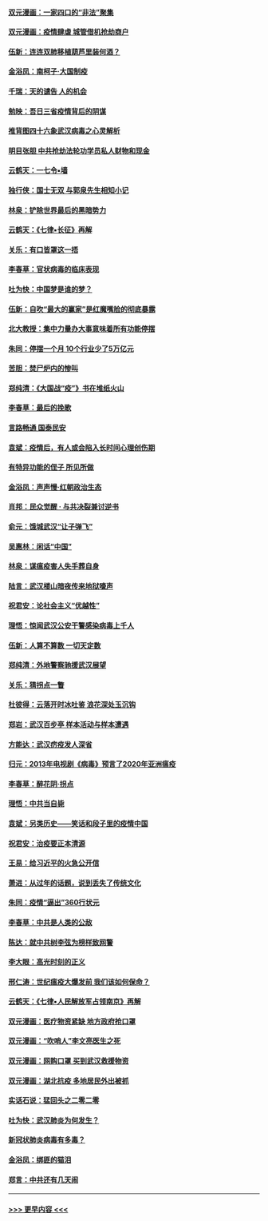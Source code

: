 #### [双元漫画：一家四口的“非法”聚集](../pages/nsc993/n11916378.md?t=03051504) 
#### [双元漫画：疫情肆虐 城管借机抢劫商户](../pages/nsc993/n11916310.md?t=03051504) 
#### [伍新：连连双肺移植葫芦里装何酒？](../pages/nsc993/n11913667.md?t=03051504) 
#### [金浴凤：南柯子·大国制疫](../pages/nsc993/n11913657.md?t=03051504) 
#### [千瑞：天的谴告  人的机会](../pages/nsc993/n11913309.md?t=03051504) 
#### [勉映：吾日三省疫情背后的阴谋](../pages/nsc993/n11913079.md?t=03051504) 
#### [推背图四十六象武汉病毒之心灵解析](../pages/nsc993/n11911761.md?t=03051504) 
#### [明目张胆 中共抢劫法轮功学员私人财物和现金](../pages/nsc993/n11910262.md?t=03051504) 
#### [云鹤天：一七令▪墙](../pages/nsc993/n11910627.md?t=03051504) 
#### [独行侠：国士无双 与郭泉先生相知小记](../pages/nsc993/n11910613.md?t=03051504) 
#### [林泉：铲除世界最后的黑暗势力](../pages/nsc993/n11909320.md?t=03051504) 
#### [云鹤天：《七律▪长征》再解](../pages/nsc993/n11909327.md?t=03051504) 
#### [关乐：有口皆罩这一捂](../pages/nsc993/n11908393.md?t=03051504) 
#### [李春草：官状病毒的临床表现](../pages/nsc993/n11908339.md?t=03051504) 
#### [吐为快：中国梦是谁的梦？](../pages/nsc993/n11906564.md?t=03051504) 
#### [伍新：自吹“最大的赢家”是红魔嘴脸的彻底暴露](../pages/nsc993/n11906407.md?t=03051504) 
#### [北大教授：集中力量办大事意味着所有功能停摆](../pages/nsc993/n11904800.md?t=03051504) 
#### [朱同：停摆一个月 10个行业少了5万亿元](../pages/nsc993/n11904498.md?t=03051504) 
#### [苦胆：焚尸炉内的惨叫](../pages/nsc993/n11904479.md?t=03051504) 
#### [郑纯清：《大国战“疫”》书在堆纸火山](../pages/nsc993/n11904450.md?t=03051504) 
#### [李春草：最后的挽歌](../pages/nsc993/n11904441.md?t=03051504) 
#### [言路畅通 国泰民安](../pages/nsc993/n11904222.md?t=03051504) 
#### [袁斌：疫情后，有人或会陷入长时间心理创伤期](../pages/nsc993/n11901514.md?t=03051504) 
#### [有特异功能的侄子 所见所做](../pages/nsc993/n11901154.md?t=03051504) 
#### [金浴凤：声声慢‧红朝政治生态](../pages/nsc993/n11899553.md?t=03051504) 
#### [肖邦：民众觉醒 · 与共决裂兼讨逆书](../pages/nsc993/n11898435.md?t=03051504) 
#### [俞元：饿城武汉“让子弹飞”](../pages/nsc993/n11898344.md?t=03051504) 
#### [吴惠林：闲话“中国”](../pages/nsc993/n11898182.md?t=03051504) 
#### [林泉：谋瘟疫害人失手葬自身](../pages/nsc993/n11897892.md?t=03051504) 
#### [陆言：武汉楼山暗夜传来地狱嚎声](../pages/nsc993/n11897033.md?t=03051504) 
#### [祝君安：论社会主义“优越性”](../pages/nsc993/n11897005.md?t=03051504) 
#### [理悟：惊闻武汉公安干警感染病毒上千人](../pages/nsc993/n11896947.md?t=03051504) 
#### [伍新：人算不算数 一切天定数](../pages/nsc993/n11893372.md?t=03051504) 
#### [郑纯清：外地警察驰援武汉展望](../pages/nsc993/n11893115.md?t=03051504) 
#### [关乐：猜拐点一瞥](../pages/nsc993/n11893020.md?t=03051504) 
#### [杜彼得：云落开时冰吐鉴 浪花深处玉沉钩](../pages/nsc993/n11892107.md?t=03051504) 
#### [郑岩：武汉百步亭 样本活动与样本遭遇](../pages/nsc993/n11892310.md?t=03051504) 
#### [方能达：武汉疠疫发人深省](../pages/nsc993/n11891376.md?t=03051504) 
#### [归元：2013年电视剧《病毒》预言了2020年亚洲瘟疫](../pages/nsc993/n11891126.md?t=03051504) 
#### [李春草：醉花阴·拐点](../pages/nsc993/n11890567.md?t=03051504) 
#### [理悟：中共当自毙](../pages/nsc993/n11890559.md?t=03051504) 
#### [袁斌：另类历史——笑话和段子里的疫情中国](../pages/nsc993/n11889243.md?t=03051504) 
#### [祝君安：治疫要正本清源](../pages/nsc993/n11889085.md?t=03051504) 
#### [王易：给习近平的火急公开信](../pages/nsc993/n11888225.md?t=03051504) 
#### [萧进：从过年的话题，说到丢失了传统文化](../pages/nsc993/n11887732.md?t=03051504) 
#### [朱同：疫情“逼出”360行状元](../pages/nsc993/n11887678.md?t=03051504) 
#### [李春草：中共是人类的公敌](../pages/nsc993/n11887656.md?t=03051504) 
#### [陈达：就中共树李弦为榜样致网警](../pages/nsc993/n11887625.md?t=03051504) 
#### [李大眼：高光时刻的正义](../pages/nsc993/n11887585.md?t=03051504) 
#### [邢仁涛：世纪瘟疫大爆发前 我们该如何保命？](../pages/nsc993/n11887535.md?t=03051504) 
#### [云鹤天：《七律▪人民解放军占领南京》再解](../pages/nsc993/n11887524.md?t=03051504) 
#### [双元漫画：医疗物资紧缺 地方政府抢口罩](../pages/nsc993/n11884744.md?t=03051504) 
#### [双元漫画：“吹哨人”李文亮医生之死](../pages/nsc993/n11884705.md?t=03051504) 
#### [双元漫画：网购口罩 买到武汉救援物资](../pages/nsc993/n11884670.md?t=03051504) 
#### [双元漫画：湖北抗疫 多地居民外出被抓](../pages/nsc993/n11884643.md?t=03051504) 
#### [实话石说：猛回头之二零二零](../pages/nsc993/n11883968.md?t=03051504) 
#### [吐为快：武汉肺炎为何发生？](../pages/nsc993/n11882180.md?t=03051504) 
#### [新冠状肺炎病毒有多毒？](../pages/nsc993/n11881790.md?t=03051504) 
#### [金浴凤：绑匪的猫泪](../pages/nsc993/n11880664.md?t=03051504) 
#### [郑言：中共还有几天闹](../pages/nsc993/n11880645.md?t=03051504) 

----
#### [ >>> 更早内容 <<< ](../indexes/nsc993-earlier.md)
